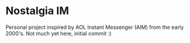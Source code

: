 # Nostalgia IM
Personal project inspired by AOL Instant Messenger (AIM) from the early 2000's. 
Not much yet here, initial commit :)